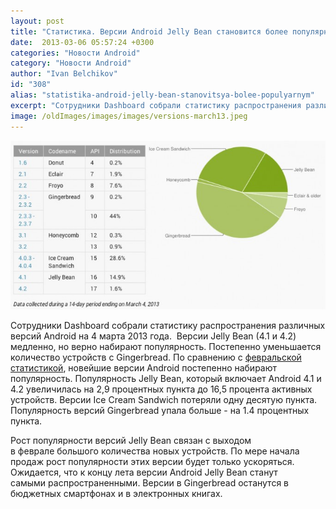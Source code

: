 ```yaml
---
layout: post
title: "Статистика. Версии Android Jelly Bean становится более популярными"
date:  2013-03-06 05:57:24 +0300
categories: "Новости Android"
category: "Новости Android"
author: "Ivan Belchikov"
id: "308"
alias: "statistika-android-jelly-bean-stanovitsya-bolee-populyarnym"
excerpt: "Сотрудники Dashboard собрали статистику распространения различных версий Android на 4 марта 2013 года.  Версии Jelly Bean (4.1 и 4.2) медленно, но верно набирают популярность. Постепенно уменьшается количество устройств с Gingerbread."
image: /oldImages/images/images/versions-march13.jpeg
---
```

<img src="/oldImages/images/images/versions-march13.jpeg" alt="Распространение версий Android к марту 2013" >

Сотрудники Dashboard собрали статистику распространения различных версий Android на 4 марта 2013 года.  Версии Jelly Bean (4.1 и 4.2) медленно, но верно набирают популярность. Постепенно уменьшается количество устройств с Gingerbread.
По сравнению с <a href="index.php?option=com_content&amp;view=article&amp;id=266&amp;catid=8&amp;Itemid=102">февральской статистикой</a>, новейшие версии Android постепенно набирают популярность. Популярность Jelly Bean, который включает Android 4.1 и 4.2 увеличилась на 2,9 процентных пункта до 16,5 процента активных устройств. Версии Ice Cream Sandwich потеряли одну десятую пункта. Популярность версий Gingerbread упала больше - на 1.4 процентных пункта.

Рост популярности версий Jelly Bean связан с выходом в феврале большого количества новых устройств. По мере начала продаж рост популярности этих версии будет только ускоряться. Ожидается, что к концу лета версии Android Jelly Bean станут самыми распространенными. Версии в Gingerbread останутся в бюджетных смартфонах и в электронных книгах.

 
